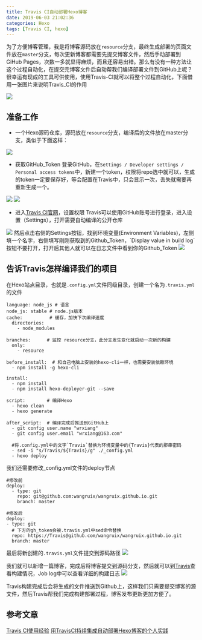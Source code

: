 ```yaml
---
title: Travis CI自动部署Hexo博客
date: 2019-06-03 21:02:36
categories: Hexo
tags: [Travis CI, hexo]
---
```

为了方便博客管理，我是将博客源码放在`resource`分支，最终生成部署的页面文件放在`master`分支，每次更新博客都需要先提交博客文件，然后手动部署到GiHub Pages，次数一多就显得麻烦，而且还容易出错。那么有没有一种方法让这个过程自动化，在提交完博客文件后自动帮我们编译部署文件到GitHub上呢？很幸运有现成的工具可供使用，使用Travis-CI就可以将整个过程自动化，下面借用一张图片来说明Travis_CI的作用

<img src="https://segmentfault.com/img/remote/1460000016612465?w=1948&h=1704"/>

## 准备工作
* 一个Hexo源码仓库，源码放在`resource`分支，编译后的文件放在master分支，类似于下面这样：
<img src="https://i.loli.net/2019/06/03/5cf5210ccb58054595.png" />

* 获取GitHub_Token
登录GitHub，在`Settings / Developer settings / Personal access tokens`中，新建一个token，权限将repo选中就可以，生成的token一定要保存好，等会配置在Travis中，只会显示一次，丢失就需要再重新生成一个。
<img src="https://i.loli.net/2019/06/03/5cf52393ac40687309.png" />
<img src="https://i.loli.net/2019/06/03/5cf5245446d5725695.png" />

* 进入[Travis CI官网](https://travis-ci.org/)，设置权限
Travis可以使用GitHub账号进行登录，进入设置（Settings），打开需要自动编译的公开仓库
<img src="https://i.loli.net/2019/06/03/5cf52592ad01949949.png" />
然后点击右侧的Settings按钮，找到环境变量(Environment Variables)，左侧填一个名字，右侧填写刚刚获取到的Github_Token，`Display value in build log`按钮不要打开，打开后其他人就可以在日志文件中看到你的Github_Token
<img src="https://i.loli.net/2019/06/03/5cf526cad28ae35157.png" />

## 告诉Travis怎样编译我们的项目
在Hexo站点目录，也就是`.config.yml`文件同级目录，创建一个名为`.travis.yml`的文件

```
language: node_js # 语言
node_js: stable # node.js版本
cache:          # 缓存，加快下次编译速度
  directories:
    - node_modules

branches:      # 监控 resource分支，此分支发生变化就启动一次新的构建
  only:
    - resource

before_install:  # 和自己电脑上安装的hexo-cli一样，也需要安装依赖环境
  - npm install -g hexo-cli

install:
  - npm install
  - npm install hexo-deployer-git --save
    
script:        # 编译Hexo
  - hexo clean
  - hexo generate

after_script:  # 编译完成后推送到GitHub上
  - git config user.name "wrxiang"  
  - git config user.email "wrxiang@163.com"
  
  #将.config.yml中的文字`Travis`替换为环境变量中的{Travis}代表的那串密码
  - sed -i "s/Travis/${Travis}/g" ./_config.yml  
  - hexo deploy
```
我们还需要修改_config.yml文件的deploy节点
```
#修改前
deploy:
  - type: git
    repo: git@github.com:wangruix/wangruix.github.io.git
    branch: master
```
```
#修改后
deploy:
- type: git
  # 下方的gh_token会被.travis.yml中sed命令替换
  repo: https://Travis@github.com/wangruix/wangruix.github.io.git
  branch: master
```

最后将新创建的`.travis.yml`文件提交到源码路径
<img src="https://i.loli.net/2019/06/03/5cf529f8763d858926.png" />

我们就可以新增一篇博客，完成后将博客提交到源码分支，然后就可以到[Travis](https://travis-ci.org/)查看构建情况，Job log中可以查看详细的构建日志
<img src="https://i.loli.net/2019/06/03/5cf52b21294dd75749.png" />

Travis构建完成后会将生成的文件推送到Github上，这样我们只需要提交博客的源文件，然后Travis帮我们完成构建部署过程，博客发布更新更加方便了。

## 参考文章
[Travis CI使用经验](https://segmentfault.com/a/1190000016603414?utm_source=tag-newest)
[用TravisCI持续集成自动部署Hexo博客的个人实践](https://blog.csdn.net/qq_23079443/article/details/79015225)



